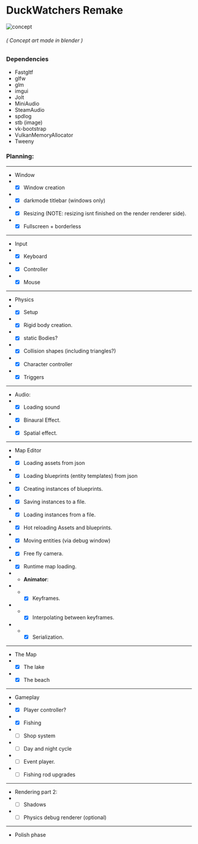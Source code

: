 # DuckWatchers Remake
![concept](https://github.com/user-attachments/assets/1d66660f-a70d-4f0d-8fe7-cf480b367e0e)
###### ( Concept art made in blender )

### Dependencies
- Fastgltf
- glfw
- glm
- imgui
- Jolt
- MiniAudio
- SteamAudio
- spdlog
- stb (image)
- vk-bootstrap
- VulkanMemoryAllocator
- Tweeny


### Planning:

----

- Window
- - [x] Window creation
- - [x] darkmode titlebar (windows only)
- - [x] Resizing (NOTE: resizing isnt finished on the render renderer side).
- - [x] Fullscreen + borderless
----
- Input
- - [x] Keyboard
- - [x] Controller
- - [x] Mouse
----
- Physics
- - [x] Setup
- - [x] Rigid body creation.
- - [x] static Bodies?
- - [x] Collision shapes (including triangles?)
- - [x] Character controller
- - [x] Triggers
----

- Audio:
- - [x] Loading sound
- - [x] Binaural Effect.
- - [x] Spatial effect.

----
- Map Editor
- - [x] Loading assets from json
- - [x] Loading blueprints (entity templates) from json
- - [x] Creating instances of blueprints.
- - [x] Saving instances to a file.
- - [x] Loading instances from a file.
- - [x] Hot reloading Assets and blueprints.
- - [x] Moving entities (via debug window)
- - [x] Free fly camera.
- - [x] Runtime map loading.
- - **Animator**:
- - - [x] Keyframes.
- - - [x] Interpolating between keyframes.
- - - [x] Serialization. 
---
- The Map
- - [x] The lake
- - [x] The beach
---
- Gameplay
- - [x] Player controller?
- - [x] Fishing
- - [ ] Shop system
- - [ ] Day and night cycle
- - [ ] Event player.
- - [ ] Fishing rod upgrades

---
- Rendering part 2:
- - [ ] Shadows
- - [ ] Physics debug renderer (optional)
---
- Polish phase
